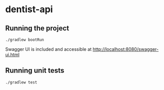 # dentist-api

## Running the project

```
./gradlew bootRun
```

Swagger UI is included and accessible at <http://localhost:8080/swagger-ui.html>

## Running unit tests

```
./gradlew test
```
